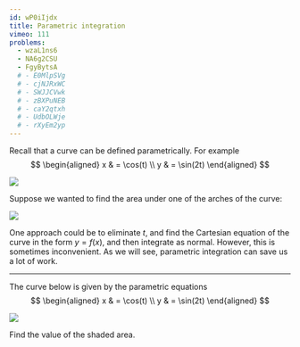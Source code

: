 ```yaml
---
id: wP0iIjdx
title: Parametric integration
vimeo: 111
problems:
  - wzaL1ns6
  - NA6g2CSU
  - FgyBytsA
  # - E0MlpSVg
  # - cjNJRxWC
  # - SWJJCVwk
  # - zBXPuNEB
  # - caY2qtxh
  # - UdbOLWje
  # - rXyEm2yp
---
```


Recall that a curve can be defined parametrically. For example
$$
\begin{aligned}
x & = \cos(t) \\
y & = \sin(2t)
\end{aligned}
$$

![](/img/learn/int-17.svg)

Suppose we wanted to find the area under one of the arches of the curve:

![](/img/learn/int-21.svg)

One approach could be to eliminate $t$, and find the Cartesian equation of the curve in the form $y = f(x),$ and then integrate as normal. However, this is sometimes inconvenient. As we will see, parametric integration can save us a lot of work.

---

The curve below is given by the parametric equations
$$
\begin{aligned}
x & = \cos(t) \\
y & = \sin(2t)
\end{aligned}
$$

![](/img/learn/int-21.svg)

Find the value of the shaded area.

